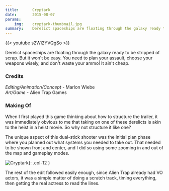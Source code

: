 ```yaml
---
title:      Cryptark
date:       2015-08-07
params:
    img:    cryptark-thumbnail.jpg
summary:    Derelict spaceships are floating through the galaxy ready to be stripped of scrap.  But it won't be easy.  You need to plan your assault, choose your weapons wisely, and don't waste your ammo!  It ain't cheap.
---
```


{{< youtube s2Wi2YVQgSo >}}

Derelict spaceships are floating through the galaxy ready to be stripped of scrap.  But it won't be easy.  You need to plan your assault, choose your weapons wisely, and don't waste your ammo!  It ain't cheap.

### Credits

_Editing/Animation/Concept_ - Marlon Wiebe  
_Art/Game_ - Alien Trap Games

### Making Of

When I first played this game thinking about how to structure the trailer, it was immediately obvious to me that taking on one of these derelicts is akin to the heist in a heist movie.  So why not structure it like one?

The unique aspect of this dual-stick shooter was the initial plan phase where you planned out what systems you needed to take out.  That needed to be shown front and center, and I did so using some zooming in and out of the map and gameplay modes.

![Cryptark](/images/posts/2015/cryptark-making-of-1.gif){: .col-12 }

The rest of the edit followed easily enough, since Alien Trap already had VO actors, it was a simple matter of doing a scratch track, timing everything, then getting the real actress to read the lines.
